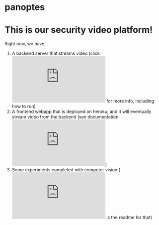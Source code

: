 # panoptes

# This is our security video platform!

Right now, we have:

1. A backend server that streams video (click ![HERE](https://github.com/theodorewahle/panoptes/blob/main/backend/README.md) for more info, including how to run)
2. A frontend webapp that is deployed on heroku, and it will eventually stream video from the backend (see documentation ![HERE](https://github.com/theodorewahle/panoptes/blob/main/frontend/README.md))
3. Some experiments completed with computer vision (![HERE](https://github.com/theodorewahle/panoptes/blob/main/computer-vision/COMPUTER_VISION.md) is the readme for that)

